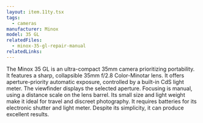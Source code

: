 ```yaml
---
layout: item.11ty.tsx
tags:
  - cameras
manufacturer: Minox
model: 35 GL
relatedFiles:
  - minox-35-gl-repair-manual
relatedLinks:
---
```


The Minox 35 GL is an ultra-compact 35mm camera prioritizing portability. It features a sharp, collapsible 35mm f/2.8 Color-Minotar lens. It offers aperture-priority automatic exposure, controlled by a built-in CdS light meter. The viewfinder displays the selected aperture. Focusing is manual, using a distance scale on the lens barrel. Its small size and light weight make it ideal for travel and discreet photography. It requires batteries for its electronic shutter and light meter. Despite its simplicity, it can produce excellent results.
